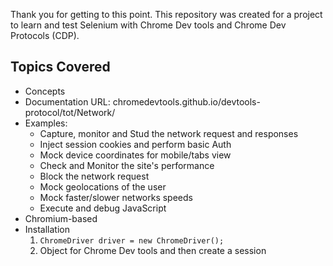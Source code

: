 Thank you for getting to this point. This repository was created for a project to learn and test Selenium with Chrome Dev tools and Chrome Dev Protocols (CDP). 

## Topics Covered
- Concepts
- Documentation URL: chromedevtools.github.io/devtools-protocol/tot/Network/
- Examples:
	- Capture, monitor and Stud the network request and responses
	- Inject session cookies and perform basic Auth
	- Mock device coordinates for mobile/tabs view
	- Check and Monitor the site's performance
	- Block the network request
	- Mock geolocations of the user
	- Mock faster/slower networks speeds
	- Execute and debug JavaScript
- Chromium-based
- Installation
	1. `ChromeDriver driver = new ChromeDriver();`
	2. Object for Chrome Dev tools and then create a session